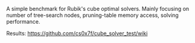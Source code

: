 A simple benchmark for Rubik's cube optimal solvers.
Mainly focusing on number of tree-search nodes, pruning-table memory access, solving performance.

Results: https://github.com/cs0x7f/cube_solver_test/wiki
